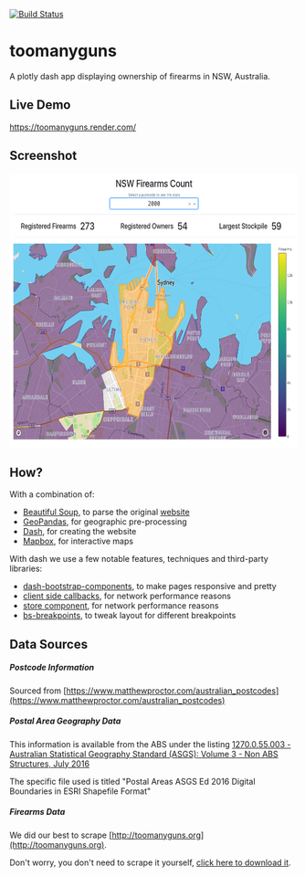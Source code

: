 [![Build Status](https://travis-ci.org/sjtrny/toomanyguns.svg?branch=master)](https://travis-ci.org/sjtrny/toomanyguns)

# toomanyguns

A plotly dash app displaying ownership of firearms in NSW, Australia.

## Live Demo

https://toomanyguns.render.com/

## Screenshot

<img src="https://github.com/sjtrny/toomanyguns/raw/master/screenshots/example.png" height="480">

## How?

With a combination of:

- [Beautiful Soup](https://www.crummy.com/software/BeautifulSoup/bs4/doc/), to parse the original [website](http://toomanyguns.herokuapp.com/)
- [GeoPandas](http://geopandas.org/), for geographic pre-processing
- [Dash](https://github.com/plotly/dash), for creating the website
- [Mapbox](https://www.mapbox.com/), for interactive maps

With dash we use a few notable features, techniques and third-party libraries:
- [dash-bootstrap-components](https://github.com/facultyai/dash-bootstrap-components), to make pages responsive and pretty
- [client side callbacks](https://dash.plot.ly/performance), for network performance reasons
- [store component](https://dash.plot.ly/dash-core-components/store), for network performance reasons
- [bs-breakpoints](https://github.com/Johann-S/bs-breakpoints), to tweak layout for different breakpoints

## Data Sources

##### Postcode Information

Sourced from [https://www.matthewproctor.com/australian_postcodes](https://www.matthewproctor.com/australian_postcodes)

##### Postal Area Geography Data

This information is available from the ABS under the listing [1270.0.55.003 - Australian Statistical Geography Standard (ASGS): Volume 3 - Non ABS Structures, July 2016](https://www.abs.gov.au/AUSSTATS/abs@.nsf/DetailsPage/1270.0.55.003July%202016?OpenDocument)

The specific file used is titled "Postal Areas ASGS Ed 2016 Digital Boundaries in ESRI Shapefile Format"

##### Firearms Data

We did our best to scrape [http://toomanyguns.org](http://toomanyguns.org).

Don't worry, you don't need to scrape it yourself, [click here to download it](downloads/firearms_2019.csv).
